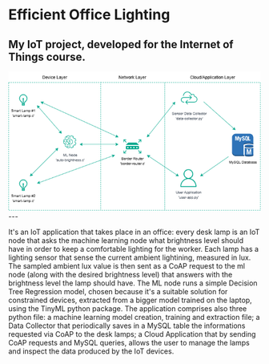 # Efficient Office Lighting
My IoT project, developed for the Internet of Things course.
---
<img src="images/IoT_System_Scheme.png"> 
---

It's an IoT application that takes place in an office: every desk lamp is an IoT node that asks the machine learning node what brightness level should have in order to keep a comfortable lighting for the worker. 
Each lamp has a lighting sensor that sense the current ambient lightining, measured in lux. 
The sampled ambient lux value is then sent as a CoAP request to the ml node (along with the desired brightness level) that answers with the brightness level the lamp should have.
The ML node runs a simple Decision Tree Regression model, chosen because it's a suitable solution for constrained devices, extracted from a bigger model trained on the laptop, using the TinyML python package.
The application comprises also three python file: a machine learning model creation, training and extraction file; a Data Collector that periodically saves in a MySQL table the informations requested via CoAP to the desk lamps; a Cloud Application that by sending CoAP requests and MySQL queries, allows the user to manage the lamps and inspect the data produced by the IoT devices.
